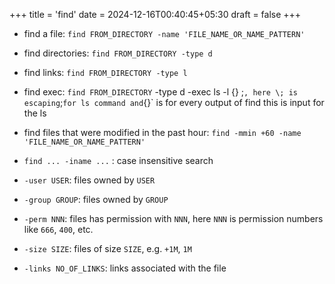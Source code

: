 +++
title = 'find'
date = 2024-12-16T00:40:45+05:30
draft = false
+++

- find a file: `find FROM_DIRECTORY -name 'FILE_NAME_OR_NAME_PATTERN'`
- find directories: `find FROM_DIRECTORY -type d`
- find links: `find FROM_DIRECTORY -type l`
- find exec: `find FROM_DIRECTORY` -type d -exec ls -l {} \;` , here \; is escaping `;` for ls command and `{}` is for every output of find this is input for the ls
- find files that were modified in the past hour: `find -mmin +60 -name 'FILE_NAME_OR_NAME_PATTERN'`

- `find ... -iname ...` : case insensitive search
- `-user USER`: files owned by `USER`
- `-group GROUP`: files owned by `GROUP`
- `-perm NNN`: files has permission with `NNN`, here `NNN` is permission numbers like `666`, `400`, etc.
- `-size SIZE`: files of size `SIZE`, e.g. `+1M`, `1M`
- `-links NO_OF_LINKS`: links associated with the file
